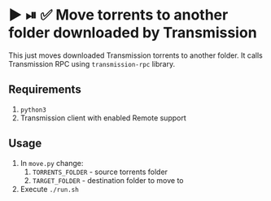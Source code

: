 # ▶️ ⏯ ✅ Move torrents to another folder downloaded by Transmission
This just moves downloaded Transmission torrents to another folder. It calls Transmission RPC using `transmission-rpc` library.

## Requirements
1. `python3`
2. Transmission client with enabled Remote support

## Usage
1. In `move.py` change:
    1. `TORRENTS_FOLDER` - source torrents folder
    2. `TARGET_FOLDER` - destination folder to move to
2. Execute `./run.sh`
